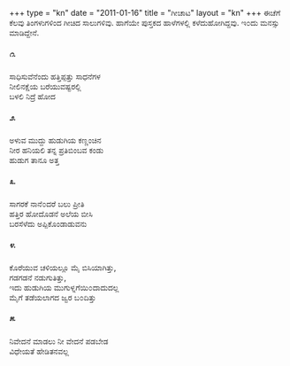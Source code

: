 +++
type   = "kn"
date   = "2011-01-16"
title  = "ಗೀಚಾಟ"
layout = "kn"
+++
ಈಚೆಗೆ ಕೆಲವು ತಿಂಗಳುಗಳಿಂದ ಗೀಚಿದ ಸಾಲುಗಳಿವು. ಹಾಗೆಯೇ ಪುಸ್ತಕದ ಹಾಳೆಗಳಲ್ಲಿ ಕಳೆದುಹೋಗಿದ್ದವು.  ಇ೦ದು ಮನಸ್ಸು ಮಾಡಿದ್ದೇನೆ. 

##### ೧. 
ಸಾಧಿಸುವೆನೆಂದು ಹತ್ತಿಪ್ಪತ್ತು ಸಾಧನೆಗಳ \
ನೀಲಿನಕ್ಷೆಯ ಬರೆಯುವಷ್ಟರಲ್ಲಿ \
ಬಳಲಿ ನಿದ್ರೆ ಹೋದ

##### ೨.
ಅಳುವ ಮುದ್ದು ಹುಡುಗಿಯ ಕಣ್ಣಂಚಿನ \
ನೀರ ಹನಿಯಲಿ ತನ್ನ ಪ್ರತಿಬಿಂಬವ ಕಂಡು \
ಹುಡುಗ ತಾನೂ ಅತ್ತ

##### ೩.
ಸಾಗರಕೆ ನಾನೆ೦ದರೆ ಬಲು ಪ್ರೀತಿ \
ಹತ್ತಿರ ಹೋದೊಡನೆ ಅಲೆಯ ಬೀಸಿ \
ಬರಸೆಳೆದು ಅಪ್ಪಿಕೊಂಡಾಡುವನು

##### ೪.
ಕೊರೆಯುವ ಚಳಿಯಲ್ಲೂ ಮೈ ಬಿಸಿಯಾಗಿತ್ತು, \
ಗಡಗಡನೆ ನಡುಗುತಿತ್ತು, \
ಇದು ಹುಡುಗಿಯ ಮುಗುಳ್ನಗೆಯಿ೦ದಾದುದಲ್ಲ \
ಮೈಗೆ  ತಡೆಯಲಾಗದ ಜ್ವರ ಬ೦ದಿತ್ತು

##### ೫.
ನಿವೇದನೆ ಮಾಡಲು ನೀ ವೇದನೆ ಪಡಬೇಡ \
ವಿಧೇಯತೆ ಹೇಡಿತನವಲ್ಲ 